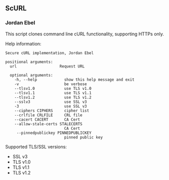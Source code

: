## ScURL
### Jordan Ebel


This script clones command line cURL functionality, supporting
HTTPs only.  

Help information:

```
Secure cURL implementation, Jordan Ebel

positional arguments:
  url                   Request URL

  optional arguments:
    -h, --help            show this help message and exit
    -v                    be verbose
    --tlsv1.0             use TLS v1.0
    --tlsv1.1             use TLS v1.1
    --tlsv1.2             use TLS v1.2
    --sslv3               use SSL v3
    -3                    use SSL v3
    --ciphers CIPHERS     cipher list
    --crlfile CRLFILE     CRL file
    --cacert CACERT       CA Cert
    --allow-stale-certs STALECERTS
                          CA Cert
     --pinnedpublickey PINNEDPUBLICKEY
                          pinned public key
```


Supported TLS/SSL versions:

* SSL v3
* TLS v1.0
* TLS v1.1
* TLS v1.2

